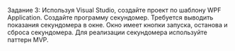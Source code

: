 Задание 3:
Используя Visual Studio, создайте проект по шаблону WPF Application.
Создайте программу секундомер. Требуется выводить показания секундомера в окне. Окно имеет
кнопки запуска, останова и сброса секундомера. Для реализации секундомера используйте паттерн MVP.
